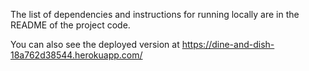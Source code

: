 The list of dependencies and instructions for running locally are in the README of the project code.

You can also see the deployed version at https://dine-and-dish-18a762d38544.herokuapp.com/
